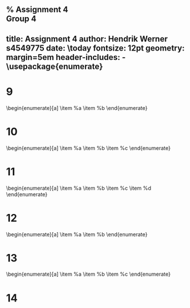 % Assignment 4\
	Group 4
---
title: Assignment 4
author: Hendrik Werner s4549775
date: \today
fontsize: 12pt
geometry: margin=5em
header-includes:
	- \usepackage{enumerate}
---

# 9
\begin{enumerate}[a]
	\item %a
	\item %b
\end{enumerate}

# 10
\begin{enumerate}[a]
	\item %a
	\item %b
	\item %c
\end{enumerate}

# 11
\begin{enumerate}[a]
	\item %a
	\item %b
	\item %c
	\item %d
\end{enumerate}

# 12
\begin{enumerate}[a]
	\item %a
	\item %b
\end{enumerate}

# 13
\begin{enumerate}[a]
	\item %a
	\item %b
	\item %c
\end{enumerate}

# 14
